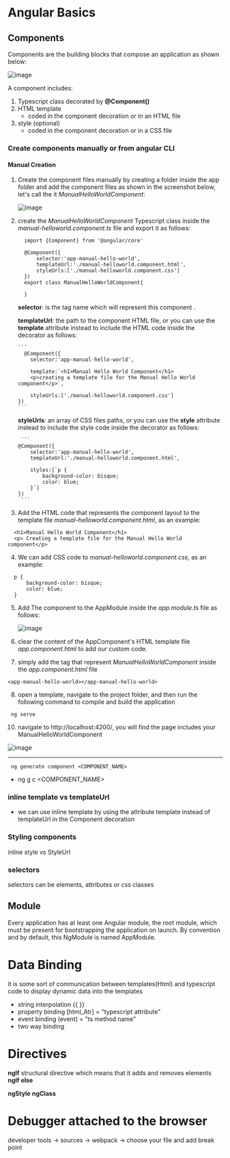 # Angular Basics

## Components
Components are the building blocks that compose an application as shown below:

![image](https://github.com/shaimaa-hshalaby/Angular_Guide/assets/3264417/4422da23-d889-48bc-850b-59addd449725)

A component includes:
  1.  Typescript class decorated by **@Component()**
  2.  HTML template 
        - coded in the component decoration or in an HTML file
  3.  style (optional)
        - coded in the component decoration or in a CSS file
        
### Create components  manually or from angular CLI

#### Manual Creation
1.  Create the component files manually by creating a folder inside the app folder and add the component files as shown in the screenshot below, let's call the it *ManualHelloWorldComponent*:
  
    ![image](https://github.com/shaimaa-hshalaby/Angular_Guide/assets/3264417/c092e09c-6b41-4f2f-a9c1-b41b6353d09f)

2.  create the *ManualHelloWorldComponent* Typescript class inside the *manual-helloworld.component.ts* file and export it as follows:
      ```
        import {Component} from '@angular/core'
    
        @Component({
            selector:'app-manual-hello-world',
            templateUrl:'./manual-helloworld.component.html',
            styleUrls:['./manual-helloworld.component.css']
        })
        export class ManualHelloWorldComponent{
        
        }
      ```
    
      **selector**: is the tag name which will represent this component *<app-manual-hello-world></app-manual-hello-world>*.
      
      **templateUrl**: the path to the component HTML file, or you can use the **template** attribute instead to include the HTML code inside the decorator as follows:
      
        ```
          @Component({
            selector:'app-manual-hello-world',
      
            template:`<h1>Manual Hello World Component</h1>
            <p>creating a template file for the Manual Hello World component</p>`,
      
            styleUrls:['./manual-helloworld.component.css']
        })
        ```
    
      **styleUrls**: an array of CSS files paths, or you can use the **style** attribute instead to include the style code inside the decorator as follows:
     
         ```
        @Component({
            selector:'app-manual-hello-world',
            templateUrl:'./manual-helloworld.component.html',
          
            styles:[`p {
                background-color: bisque;
                color: blue;
            }`]
        })
         ```
    
        
3.  Add the HTML code that represents the component layout to the template file *manual-helloworld.component.html*, as an example:
  ```
    <h1>Manual Hello World Component</h1>
    <p> Creating a template file for the Manual Hello World component</p>
  ```

4. We can add CSS code to *manual-helloworld.component.css*, as an example:
  ```
    p {
        background-color: bisque;
        color: blue;
    }
  ```

5. Add The component to the AppModule inside the *app.module.ts* file as follows:
   
   ![image](https://github.com/shaimaa-hshalaby/Angular_Guide/assets/3264417/72d7a2b9-2ba5-4fb4-b976-6bf4dc0ca289)
 

6. clear the content of the AppComponent's HTML template file *app.component.html* to add our custom code.
7. simply add the tag *<app-manual-hello-world>* that represent *ManualHelloWorldComponent* inside the *app.component.html* file
   
  ```
  <app-manual-hello-world></app-manual-hello-world>
  ```
8. open a template, navigate to the project folder, and then run the following command to compile and build the application
  ```
   ng serve
  ```
10. navigate to http://localhost:4200/, you will find the page includes your ManualHelloWorldComponent
    
![image](https://github.com/shaimaa-hshalaby/Angular_Guide/assets/3264417/b1f2303b-943c-418b-8163-39883b5fa04c)



-----------------------
     ng generate component <COMPONENT_NAME>
-  ng g c <COMPONENT_NAME>

### inline template vs templateUrl
- we can use inline template by using the attribute template instead of templateUrl in the Component decoration

### Styling components
  inline style vs StyleUrl

### selectors
selectors can be elements, attributes or css classes


## Module
Every application has at least one Angular module, the root module, which must be present for bootstrapping the application on launch. By convention and by default, this NgModule is named AppModule.


# Data Binding
it is some sort of communication between templates(Html) and typescript code to display dynamic data into the templates
-  string interpolation
    {{  }}
-  property binding
  [html_Atr] = "typescript attribute"
-  event binding
  (event) = "ts method name"
-  two way binding

# Directives 

**ngIf** structural directive which means that it adds and removes elements
**ngIf else**

**ngStyle**
**ngClass**


# Debugger attached to the browser
developer tools -> sources -> webpack -> choose your file and add break point


